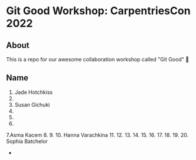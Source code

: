 # Git Good Workshop: CarpentriesCon 2022

## About 
This is a repo for our awesome collaboration workshop called "Git Good" :tada:

## Name
1. Jade Hotchkiss 
2. 
3. Susan Gichuki 
4.
5.
6.
7.Asma Kacem
8.
9.
10. Hanna Varachkina
11.
12.
13.
14.
15.
16.
17.
18.
19.
20. Sophia Batchelor

*

